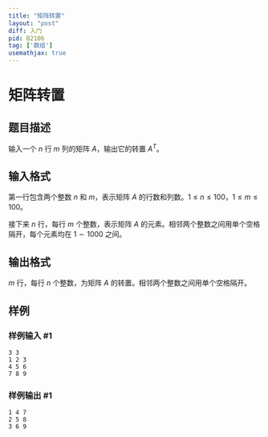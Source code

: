 ```yaml
---
title: "矩阵转置"
layout: "post"
diff: 入门
pid: B2106
tag: ['数组']
usemathjax: true
---
```


# 矩阵转置
## 题目描述

输入一个 $n$ 行 $m$ 列的矩阵 $A$，输出它的转置 $A^T$。
## 输入格式

第一行包含两个整数 $n$ 和 $m$，表示矩阵 $A$ 的行数和列数。$1 \le n \le 100$，$1 \le m \le 100$。

接下来 $n$ 行，每行 $m$ 个整数，表示矩阵 $A$ 的元素。相邻两个整数之间用单个空格隔开，每个元素均在 $1 \sim 1000$ 之间。
## 输出格式

$m$ 行，每行 $n$ 个整数，为矩阵 $A$ 的转置。相邻两个整数之间用单个空格隔开。
## 样例

### 样例输入 #1
```
3 3
1 2 3
4 5 6
7 8 9
```
### 样例输出 #1
```
1 4 7
2 5 8
3 6 9
```
